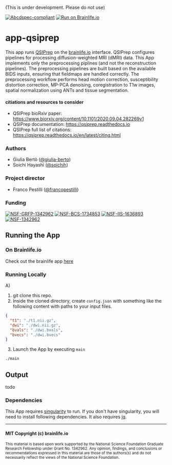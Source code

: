 (This is under development. Please do not use)

[![Abcdspec-compliant](https://img.shields.io/badge/ABCD_Spec-v1.1-green.svg)](https://github.com/brain-life/abcd-spec)
[![Run on Brainlife.io](https://img.shields.io/badge/Brainlife-brainlife.app.246-blue.svg)](https://doi.org/10.25663/brainlife.app.246)

# app-qsiprep

This app runs [QSIPrep](https://github.com/pennbbl/qsiprep) on the [brainlife.io](https://brainlife.io/) interface. QSIPrep configures pipelines for processing diffusion-weighted MRI (dMRI) data. This App implements only the preprocessing piplines (and not the reconstruction pipelines). The preprocessing pipelines are built based on the available BIDS inputs, ensuring that fieldmaps are handled correctly. The preprocessing workflow performs head motion correction, susceptibility distortion correction, MP-PCA denoising, coregistration to T1w images, spatial normalization using ANTs and tissue segmentation.


#### citiations and resources to consider
* QSIPrep bioRxiv paper: https://www.biorxiv.org/content/10.1101/2020.09.04.282269v1
* QSIPrep documentation: https://qsiprep.readthedocs.io
* QSIPrep full list of citations: https://qsiprep.readthedocs.io/en/latest/citing.html 


### Authors
- Giulia Bertò ([@giulia-berto](https://github.com/giulia-berto))
- Soichi Hayashi ([@soichih](https://github.com/soichih))

### Project director
- Franco Pestilli ([@francopestilli](https://github.com/francopestilli))

### Funding 

[![NSF-GRFP-1342962](https://img.shields.io/badge/NSF_GRFP-1342962-blue.svg)](https://www.nsf.gov/awardsearch/showAward?AWD_ID=1342962)
[![NSF-BCS-1734853](https://img.shields.io/badge/NSF_BCS-1734853-blue.svg)](https://nsf.gov/awardsearch/showAward?AWD_ID=1734853)
[![NSF-IIS-1636893](https://img.shields.io/badge/NSF_BCS-1636893-blue.svg)](https://nsf.gov/awardsearch/showAward?AWD_ID=1636893)
[![NSF-1342962](https://img.shields.io/badge/NSF_DGE-1342962-blue.svg)](https://www.nsf.gov/awardsearch/showAward?AWD_ID=1342962)

## Running the App 

### On Brainlife.io

Check out the brainlife app [here](https://doi.org/10.25663/brainlife.app.246)

### Running Locally

A)
  1) git clone this repo.
  2) Inside the cloned directory, create `config.json` with something like the following content with paths to your input files.

  ```json
  {
    "t1": "./t1.nii.gz",
    "dwi": "./dwi.nii.gz",
    "bvals": "./dwi.bvals",
    "bvecs": "./dwi.bvecs"
  }
  ```

  3. Launch the App by executing `main`

  ```bash
  ./main
  ```
  
  ## Output
  
  todo
  
  ### Dependencies

This App requires [singularity](https://www.sylabs.io/singularity/) to run. If you don't have singularity, you will need to install following dependencies. It also requires [jq](https://stedolan.github.io/jq/).

---

#### MIT Copyright (c) brainlife.io

<sub> This material is based upon work supported by the National Science Foundation Graduate Research Fellowship under Grant No. 1342962. Any opinion, findings, and conclusions or recommendations expressed in this material are those of the authors(s) and do not necessarily reflect the views of the National Science Foundation. </sub>
